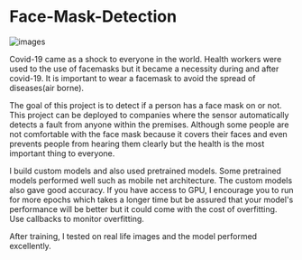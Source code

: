 # Face-Mask-Detection

![images](https://user-images.githubusercontent.com/98299478/225272032-eb475fcf-4bdc-41a8-8bbc-5a587301b0d1.png)

Covid-19 came as a shock to everyone in the world. Health workers were used to the use of facemasks but it became a necessity during and after covid-19. It is important to wear a facemask to avoid the spread of diseases(air borne). 

The goal of this project is to detect if a person has a face mask on or not. This project can be deployed to companies where the sensor automatically detects a fault from anyone within the premises. Although some people are not comfortable with the face mask because it covers their faces and even prevents people from hearing them clearly but the health is the most important thing to everyone.

I build custom models and also used pretrained models. Some pretrained models performed well such as mobile net architecture. The custom models also gave good accuracy. If you have access to GPU, I encourage you to run for more epochs which takes a longer time but be assured that your model's performance will be better but it could come with the cost of overfitting. Use callbacks to monitor overfitting.

After training, I tested on real life images and the model performed excellently.
